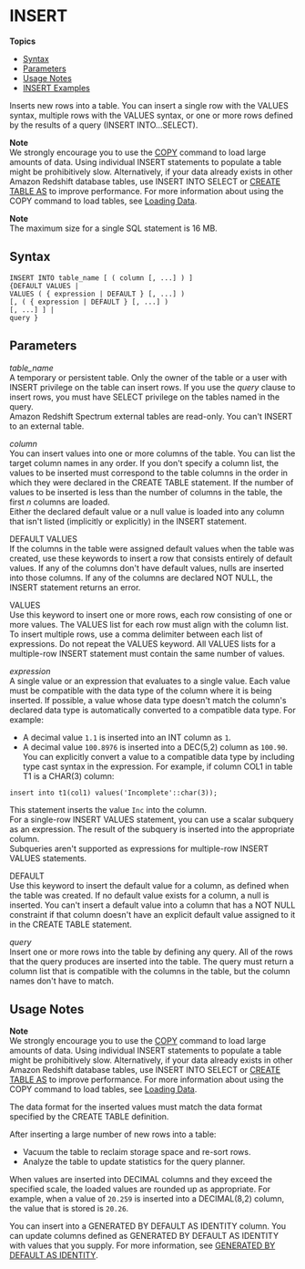 # INSERT<a name="r_INSERT_30"></a>

**Topics**
+ [Syntax](#r_INSERT_30-synopsis)
+ [Parameters](#r_INSERT_30-parameters)
+ [Usage Notes](#r_INSERT_30_usage_notes)
+ [INSERT Examples](c_Examples_of_INSERT_30.md)

Inserts new rows into a table\. You can insert a single row with the VALUES syntax, multiple rows with the VALUES syntax, or one or more rows defined by the results of a query \(INSERT INTO\.\.\.SELECT\)\.

**Note**  
We strongly encourage you to use the [COPY](r_COPY.md) command to load large amounts of data\. Using individual INSERT statements to populate a table might be prohibitively slow\. Alternatively, if your data already exists in other Amazon Redshift database tables, use INSERT INTO SELECT or [CREATE TABLE AS](r_CREATE_TABLE_AS.md) to improve performance\. For more information about using the COPY command to load tables, see [Loading Data](t_Loading_data.md)\.

**Note**  
The maximum size for a single SQL statement is 16 MB\.

## Syntax<a name="r_INSERT_30-synopsis"></a>

```
INSERT INTO table_name [ ( column [, ...] ) ]
{DEFAULT VALUES |
VALUES ( { expression | DEFAULT } [, ...] )
[, ( { expression | DEFAULT } [, ...] )
[, ...] ] |
query }
```

## Parameters<a name="r_INSERT_30-parameters"></a>

 *table\_name*   
A temporary or persistent table\. Only the owner of the table or a user with INSERT privilege on the table can insert rows\. If you use the *query* clause to insert rows, you must have SELECT privilege on the tables named in the query\.   
Amazon Redshift Spectrum external tables are read\-only\. You can't INSERT to an external table\.

 *column*   
You can insert values into one or more columns of the table\. You can list the target column names in any order\. If you don't specify a column list, the values to be inserted must correspond to the table columns in the order in which they were declared in the CREATE TABLE statement\. If the number of values to be inserted is less than the number of columns in the table, the first *n* columns are loaded\.   
Either the declared default value or a null value is loaded into any column that isn't listed \(implicitly or explicitly\) in the INSERT statement\. 

DEFAULT VALUES   
If the columns in the table were assigned default values when the table was created, use these keywords to insert a row that consists entirely of default values\. If any of the columns don't have default values, nulls are inserted into those columns\. If any of the columns are declared NOT NULL, the INSERT statement returns an error\. 

VALUES   
Use this keyword to insert one or more rows, each row consisting of one or more values\. The VALUES list for each row must align with the column list\. To insert multiple rows, use a comma delimiter between each list of expressions\. Do not repeat the VALUES keyword\. All VALUES lists for a multiple\-row INSERT statement must contain the same number of values\. 

 *expression*   
A single value or an expression that evaluates to a single value\. Each value must be compatible with the data type of the column where it is being inserted\. If possible, a value whose data type doesn't match the column's declared data type is automatically converted to a compatible data type\. For example:   
+ A decimal value `1.1` is inserted into an INT column as `1`\. 
+ A decimal value `100.8976` is inserted into a DEC\(5,2\) column as `100.90`\. 
You can explicitly convert a value to a compatible data type by including type cast syntax in the expression\. For example, if column COL1 in table T1 is a CHAR\(3\) column:   

```
insert into t1(col1) values('Incomplete'::char(3));
```
This statement inserts the value `Inc` into the column\.   
For a single\-row INSERT VALUES statement, you can use a scalar subquery as an expression\. The result of the subquery is inserted into the appropriate column\.   
Subqueries aren't supported as expressions for multiple\-row INSERT VALUES statements\. 

DEFAULT   
Use this keyword to insert the default value for a column, as defined when the table was created\. If no default value exists for a column, a null is inserted\. You can't insert a default value into a column that has a NOT NULL constraint if that column doesn't have an explicit default value assigned to it in the CREATE TABLE statement\. 

 *query*   
Insert one or more rows into the table by defining any query\. All of the rows that the query produces are inserted into the table\. The query must return a column list that is compatible with the columns in the table, but the column names don't have to match\. 

## Usage Notes<a name="r_INSERT_30_usage_notes"></a>

**Note**  
We strongly encourage you to use the [COPY](r_COPY.md) command to load large amounts of data\. Using individual INSERT statements to populate a table might be prohibitively slow\. Alternatively, if your data already exists in other Amazon Redshift database tables, use INSERT INTO SELECT or [CREATE TABLE AS](r_CREATE_TABLE_AS.md) to improve performance\. For more information about using the COPY command to load tables, see [Loading Data](t_Loading_data.md)\.

The data format for the inserted values must match the data format specified by the CREATE TABLE definition\. 

 After inserting a large number of new rows into a table: 
+ Vacuum the table to reclaim storage space and re\-sort rows\. 
+ Analyze the table to update statistics for the query planner\. 

When values are inserted into DECIMAL columns and they exceed the specified scale, the loaded values are rounded up as appropriate\. For example, when a value of `20.259` is inserted into a DECIMAL\(8,2\) column, the value that is stored is `20.26`\. 

You can insert into a GENERATED BY DEFAULT AS IDENTITY column\. You can update columns defined as GENERATED BY DEFAULT AS IDENTITY with values that you supply\. For more information, see [GENERATED BY DEFAULT AS IDENTITY](r_CREATE_TABLE_NEW.md#identity-generated-bydefault-clause)\. 